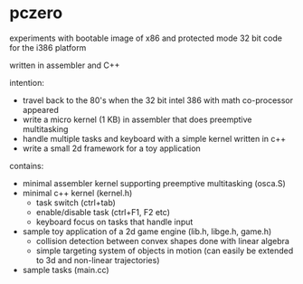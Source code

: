 # pczero
experiments with bootable image of x86 and protected mode 32 bit code for the i386 platform

written in assembler and C++

intention:
* travel back to the 80's when the 32 bit intel 386 with math co-processor appeared
* write a micro kernel (1 KB) in assembler that does preemptive multitasking
* handle multiple tasks and keyboard with a simple kernel written in c++
* write a small 2d framework for a toy application

contains:
* minimal assembler kernel supporting preemptive multitasking (osca.S)
* minimal c++ kernel (kernel.h)
  - task switch (ctrl+tab)
  - enable/disable task (ctrl+F1, F2 etc)
  - keyboard focus on tasks that handle input
* sample toy application of a 2d game engine (lib.h, libge.h, game.h)
  - collision detection between convex shapes done with linear algebra
  - simple targeting system of objects in motion (can easily be extended to 3d and non-linear trajectories)
* sample tasks (main.cc)